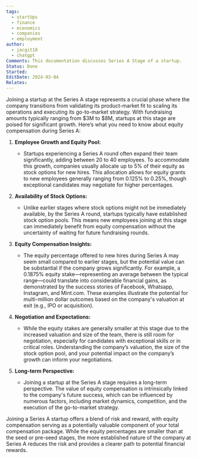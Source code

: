 ```yaml
---
tags:
  - startUps
  - finance
  - economics
  - companies
  - employment
author:
  - jacgit18
  - chatgpt
Comments: This documentation discusses Series A Stage of a startup.
Status: Done
Started: 
EditDate: 2024-03-04
Relates:
---
```

Joining a startup at the Series A stage represents a crucial phase where the company transitions from validating its product-market fit to scaling its operations and executing its go-to-market strategy. With fundraising amounts typically ranging from $3M to $8M, startups at this stage are poised for significant growth. Here’s what you need to know about equity compensation during Series A:

1. **Employee Growth and Equity Pool:**
   - Startups experiencing a Series A round often expand their team significantly, adding between 20 to 40 employees. To accommodate this growth, companies usually allocate up to 5% of their equity as stock options for new hires. This allocation allows for equity grants to new employees generally ranging from 0.125% to 0.25%, though exceptional candidates may negotiate for higher percentages.

2. **Availability of Stock Options:**
   - Unlike earlier stages where stock options might not be immediately available, by the Series A round, startups typically have established stock option pools. This means new employees joining at this stage can immediately benefit from equity compensation without the uncertainty of waiting for future fundraising rounds.

3. **Equity Compensation Insights:**
   - The equity percentage offered to new hires during Series A may seem small compared to earlier stages, but the potential value can be substantial if the company grows significantly. For example, a 0.1875% equity stake—representing an average between the typical range—could translate into considerable financial gains, as demonstrated by the success stories of Facebook, Whatsapp, Instagram, and Mint.com. These examples illustrate the potential for multi-million dollar outcomes based on the company's valuation at exit (e.g., IPO or acquisition).

4. **Negotiation and Expectations:**
   - While the equity stakes are generally smaller at this stage due to the increased valuation and size of the team, there is still room for negotiation, especially for candidates with exceptional skills or in critical roles. Understanding the company’s valuation, the size of the stock option pool, and your potential impact on the company’s growth can inform your negotiations.

5. **Long-term Perspective:**
   - Joining a startup at the Series A stage requires a long-term perspective. The value of equity compensation is intrinsically linked to the company's future success, which can be influenced by numerous factors, including market dynamics, competition, and the execution of the go-to-market strategy.

Joining a Series A startup offers a blend of risk and reward, with equity compensation serving as a potentially valuable component of your total compensation package. While the equity percentages are smaller than at the seed or pre-seed stages, the more established nature of the company at Series A reduces the risk and provides a clearer path to potential financial rewards.